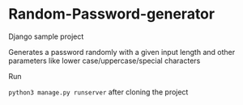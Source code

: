 # Random-Password-generator
Django sample project


Generates a password randomly with a given input length and other parameters like lower case/uppercase/special characters


Run 

```python3 manage.py runserver``` after cloning the project
